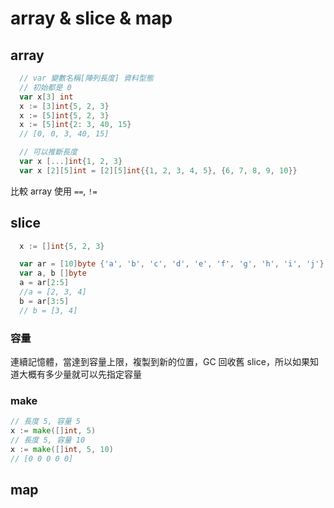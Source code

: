 # array & slice & map

## array

```go
  // var 變數名稱[陣列長度] 資料型態
  // 初始都是 0
  var x[3] int
  x := [3]int{5, 2, 3}
  x := [5]int{5, 2, 3}
  x := [5]int{2: 3, 40, 15}
  // [0, 0, 3, 40, 15]

  // 可以推斷長度
  var x [...]int{1, 2, 3}
  var x [2][5]int = [2][5]int{{1, 2, 3, 4, 5}, {6, 7, 8, 9, 10}}

```

比較 array 使用 `==`, `!=`

## slice

```go
  x := []int{5, 2, 3}

  var ar = [10]byte {'a', 'b', 'c', 'd', 'e', 'f', 'g', 'h', 'i', 'j'}
  var a, b []byte
  a = ar[2:5]
  //a = [2, 3, 4]
  b = ar[3:5]
  // b = [3, 4]
```

### 容量

連續記憶體，當達到容量上限，複製到新的位置，GC 回收舊 slice，所以如果知道大概有多少量就可以先指定容量

### make

```go
// 長度 5, 容量 5
x := make([]int, 5)
// 長度 5, 容量 10
x := make([]int, 5, 10)
// [0 0 0 0 0]
```

## map
